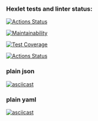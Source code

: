 ### Hexlet tests and linter status:
[![Actions Status](https://github.com/gabady13/python-project-lvl2/workflows/hexlet-check/badge.svg)](https://github.com/gabady13/python-project-lvl2/actions)

[![Maintainability](https://api.codeclimate.com/v1/badges/e73048297c641deb3e5c/maintainability)](https://codeclimate.com/github/gabady13/python-project-lvl2/maintainability)

[![Test Coverage](https://api.codeclimate.com/v1/badges/e73048297c641deb3e5c/test_coverage)](https://codeclimate.com/github/gabady13/python-project-lvl2/test_coverage)

[![Actions Status](https://github.com/gabady13/python-project-lvl2/workflows/Python%20CI/badge.svg)](https://github.com/gabady13/python-project-lvl2/actions)


### plain json
[![asciicast](https://asciinema.org/a/3bX0cMTdWjLcncXAHVS2SVgEA.svg)](https://asciinema.org/a/3bX0cMTdWjLcncXAHVS2SVgEA)

### plain yaml
[![asciicast](https://asciinema.org/a/394589.svg)](https://asciinema.org/a/394589)